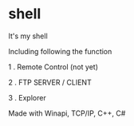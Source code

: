 # shell

It's my shell

Including following the function

1 . Remote Control (not yet)

2 . FTP SERVER / CLIENT

3 . Explorer




Made with Winapi, TCP/IP, C++, C#
